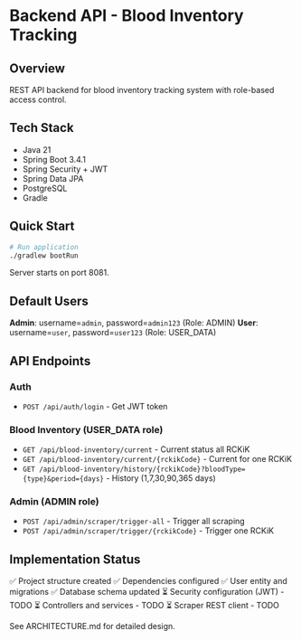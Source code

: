 # Backend API - Blood Inventory Tracking

## Overview
REST API backend for blood inventory tracking system with role-based access control.

## Tech Stack
- Java 21
- Spring Boot 3.4.1
- Spring Security + JWT
- Spring Data JPA
- PostgreSQL
- Gradle

## Quick Start

```bash
# Run application
./gradlew bootRun
```

Server starts on port 8081.

## Default Users

**Admin**: username=`admin`, password=`admin123` (Role: ADMIN)
**User**: username=`user`, password=`user123` (Role: USER_DATA)

## API Endpoints

### Auth
- `POST /api/auth/login` - Get JWT token

### Blood Inventory (USER_DATA role)
- `GET /api/blood-inventory/current` - Current status all RCKiK
- `GET /api/blood-inventory/current/{rckikCode}` - Current for one RCKiK
- `GET /api/blood-inventory/history/{rckikCode}?bloodType={type}&period={days}` - History (1,7,30,90,365 days)

### Admin (ADMIN role)
- `POST /api/admin/scraper/trigger-all` - Trigger all scraping
- `POST /api/admin/scraper/trigger/{rckikCode}` - Trigger one RCKiK

## Implementation Status

✅ Project structure created
✅ Dependencies configured
✅ User entity and migrations
✅ Database schema updated
⏳ Security configuration (JWT) - TODO
⏳ Controllers and services - TODO
⏳ Scraper REST client - TODO

See ARCHITECTURE.md for detailed design.
